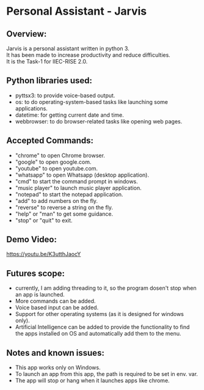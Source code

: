 # Personal Assistant - Jarvis

## Overview:
Jarvis is a personal assistant written in python 3.
<br> It has been made to increase productivity and reduce difficulties.
<br> It is the Task-1 for IIEC-RISE 2.0.

## Python libraries used:
- pyttsx3: to provide voice-based output.
- os: to do operating-system-based tasks like launching some applications.
- datetime: for getting current date and time.
- webbrowser: to do browser-related tasks like opening web pages.

## Accepted Commands:
- "chrome" to open Chrome browser.
- "google" to open google.com.
- "youtube" to open youtube.com.
- "whatsapp" to open Whatsapp (desktop application).
- "cmd" to start the command prompt in windows.
- "music player" to launch music player application.
- "notepad" to start the notepad application.
- "add" to add numbers on the fly.
- "reverse" to reverse a string on the fly. 
- "help" or "man" to get some guidance.
- "stop" or "quit" to exit.

## Demo Video: 
https://youtu.be/K3utthJaocY

## Futures scope:
- currently, I am adding threading to it, so the program dosen't stop when an app is launched.
- More commands can be added.
- Voice based input can be added.
- Support for other operating systems (as it is designed for windows only).
- Artificial Intelligence can be added to provide the functionality to find the apps installed on OS and automatically add them to the menu. 
 
 ## Notes and known issues:
 - This app works only on Windows.
 - To launch an app from this app, the path is required to be set in env. var.
 - The app will stop or hang when it launches apps like chrome.
